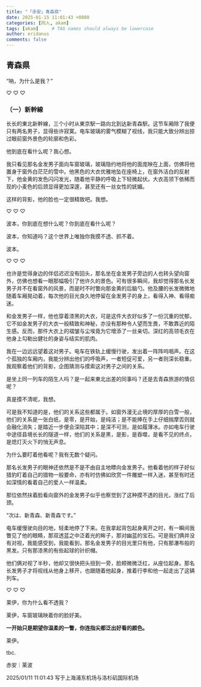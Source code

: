 ```yaml
---
title: "「赤安」青森県"
date: 2025-01-15 11:01:43 +0800
categories: [同人, akam]
tags: [akam]     # TAG names should always be lowercase
author: eridanus
comments: false
---
```


## 青森県

“呐，为什么是我？”

♡ ♡ ♡

### （一）新幹線

长长的東北新幹線，三个小时从東京駅一路向北到达新青森駅。这节车厢除了我便只有两名男子，显得些许寂寞。电车玻璃的雾气模糊了视线，我只能大致分辨出掠过眼前窗外景色的轮廓和色彩。

他到底在看什么呢？我心想。

我只看见那名金发男子面向车窗玻璃，玻璃隐约地将他的面庞映在上面，仿佛将他置身于窗外白茫茫的雪中。他黑色的大衣优雅地坠在座椅上，在窗外洁白的反射下，他金黄的发色闪闪发光，随着他平静的呼吸上下轻微起伏。大衣高领下依稀而现的小麦色的后颈显得更加深邃，甚至还有一丝女性的妩媚。

这样的背影，他的脸也一定很精致吧。我想。

♡ ♡ ♡

波本，你到底在想什么呢？你到底在看什么呢？

波本，你知道吗？这个世界上唯独你我摸不透、抓不着。

波本。

♡ ♡ ♡

也许是觉得身边的伴侣迟迟没有回头，那名坐在金发男子旁边的人也转头望向窗外，仿佛也想看一眼那幅吸引了他许久的景色。可有很多瞬间，我却觉得那名长发男子并不在看窗外的风景，而是时不时瞥向那金黄的后脑勺。他及腰的长发微微地随着车厢晃动着，每次他的目光良久地停留在金发男子的身上，看得入神、看得痴迷。

和金发男子一样，他也穿着漆黑的大衣，可是这件大衣好似多了一份沉重的忧郁，它不如金发男子的大衣一般精致和神秘，亦没有那种令人望而生畏，不敢靠近的陌生感。反而，那件大衣上的褶皱与尘埃竟为它增添了一丝亲切。深红的高领毛衣在他身上勾勒出健壮的身姿与结实的肌肉。

我在一边远远望着这对男子。电车在铁轨上缓慢行驶，发出着一阵阵呜咽声。在这个孤独的车厢内，我能分辨出他们的呼吸声，一者短促可爱，另一者则深长稳重。我观察着他们的背影，企图猜测与摸索这对男子之间的关系。

是坐上同一列车的陌生人吗？是一起来東北出差的同事吗？还是去青森旅游的情侣呢？

真是摸不清呢，我想。

可是我不知道的是，他们的关系这些都属于。如窗外漫无止境的厚厚的白雪一般，他们的关系是一张白纸，是零，是开始，是纯洁；是不能捧在手上仔细揣摩否则就会融化消失；是踏近一步便会深陷其中；是深不可测，是如履薄冰。亦如电车行驶中途径县境长长的隧道一样，他们的关系是黑，是影，是吞噬，是看不见的终点，是熄灯灭火下的悄无声息。

为什么要盯着他看呢？我有无数个疑问。

那名长发男子的眼神还依然是不是不由自主地瞟向金发男子。他看着他的样子好似猎豹盯着自己的猎物一般要命，亦有时仿佛如欣赏一件雕塑一样入迷，甚至有时还如深情的看着自己的爱人一样温柔。

那位依然扶着脸看向窗外的金发男子似乎也察觉到了这种摸不透的目光，涨红了后颈。

“次は、新青森、新青森です。”

电车缓慢驶向目的地，轻柔地停了下来。在我拿起背包起身离开之时，有一瞬间我瞥见了他的眼睛，那双透蓝之中泛着光的眸子，那对幽蓝的宝石。可是我们俩并没有对视，我能感受到，我能看到，那名金发男子的目光里只有他，只有那瀑布般的黑发。只有那漆黑的有些起球的针织帽。

他们俩对视了半秒，他却又很快把头扭到一旁，脸颊微微泛红，从座位起身。那名长发男子才将视线从他身上移开，也跟随着他起身，推着行李和他一起走出了这辆列车。

♡ ♡ ♡

莱伊，你为什么看不透我？

莱伊，车窗玻璃映着你的脸好美。

**一开始只是期望你温柔的一瞥，你连指尖都泛出好看的颜色。**

莱伊。

tbc.

赤安｜莱波

2025/01/11 11:01:43 写于上海浦东机场与洛杉矶国际机场